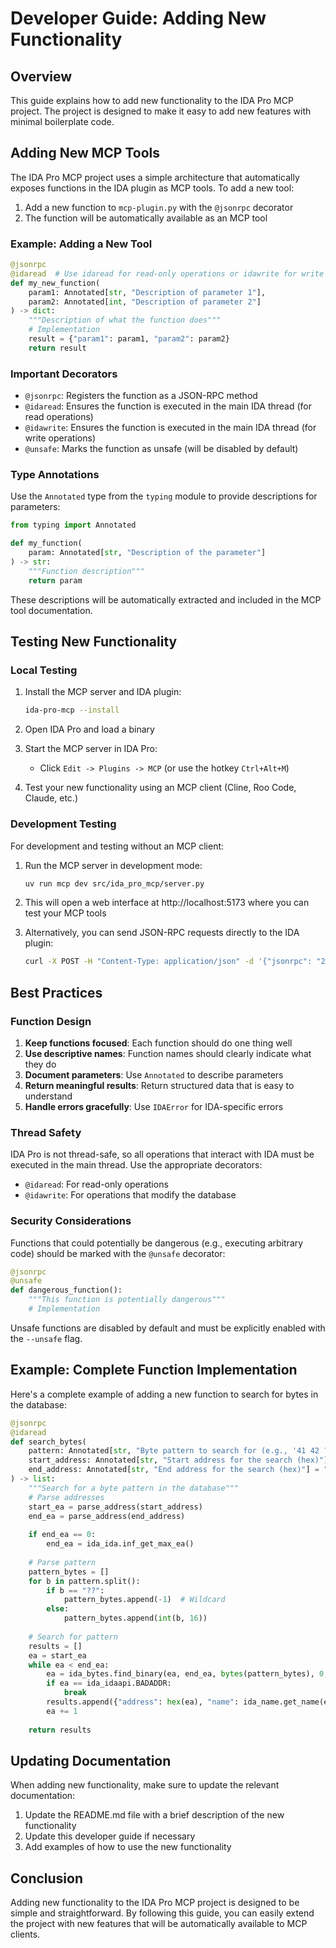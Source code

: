# Developer Guide: Adding New Functionality

## Overview

This guide explains how to add new functionality to the IDA Pro MCP project. The project is designed to make it easy to add new features with minimal boilerplate code.

## Adding New MCP Tools

The IDA Pro MCP project uses a simple architecture that automatically exposes functions in the IDA plugin as MCP tools. To add a new tool:

1. Add a new function to `mcp-plugin.py` with the `@jsonrpc` decorator
2. The function will be automatically available as an MCP tool

### Example: Adding a New Tool

```python
@jsonrpc
@idaread  # Use idaread for read-only operations or idawrite for write operations
def my_new_function(
    param1: Annotated[str, "Description of parameter 1"],
    param2: Annotated[int, "Description of parameter 2"]
) -> dict:
    """Description of what the function does"""
    # Implementation
    result = {"param1": param1, "param2": param2}
    return result
```

### Important Decorators

- `@jsonrpc`: Registers the function as a JSON-RPC method
- `@idaread`: Ensures the function is executed in the main IDA thread (for read operations)
- `@idawrite`: Ensures the function is executed in the main IDA thread (for write operations)
- `@unsafe`: Marks the function as unsafe (will be disabled by default)

### Type Annotations

Use the `Annotated` type from the `typing` module to provide descriptions for parameters:

```python
from typing import Annotated

def my_function(
    param: Annotated[str, "Description of the parameter"]
) -> str:
    """Function description"""
    return param
```

These descriptions will be automatically extracted and included in the MCP tool documentation.

## Testing New Functionality

### Local Testing

1. Install the MCP server and IDA plugin:
   ```sh
   ida-pro-mcp --install
   ```

2. Open IDA Pro and load a binary

3. Start the MCP server in IDA Pro:
   - Click `Edit -> Plugins -> MCP` (or use the hotkey `Ctrl+Alt+M`)

4. Test your new functionality using an MCP client (Cline, Roo Code, Claude, etc.)

### Development Testing

For development and testing without an MCP client:

1. Run the MCP server in development mode:
   ```sh
   uv run mcp dev src/ida_pro_mcp/server.py
   ```

2. This will open a web interface at http://localhost:5173 where you can test your MCP tools

3. Alternatively, you can send JSON-RPC requests directly to the IDA plugin:
   ```sh
   curl -X POST -H "Content-Type: application/json" -d '{"jsonrpc": "2.0", "method": "my_new_function", "params": ["value1", 42], "id": 1}' http://localhost:13337/mcp
   ```

## Best Practices

### Function Design

1. **Keep functions focused**: Each function should do one thing well
2. **Use descriptive names**: Function names should clearly indicate what they do
3. **Document parameters**: Use `Annotated` to describe parameters
4. **Return meaningful results**: Return structured data that is easy to understand
5. **Handle errors gracefully**: Use `IDAError` for IDA-specific errors

### Thread Safety

IDA Pro is not thread-safe, so all operations that interact with IDA must be executed in the main thread. Use the appropriate decorators:

- `@idaread`: For read-only operations
- `@idawrite`: For operations that modify the database

### Security Considerations

Functions that could potentially be dangerous (e.g., executing arbitrary code) should be marked with the `@unsafe` decorator:

```python
@jsonrpc
@unsafe
def dangerous_function():
    """This function is potentially dangerous"""
    # Implementation
```

Unsafe functions are disabled by default and must be explicitly enabled with the `--unsafe` flag.

## Example: Complete Function Implementation

Here's a complete example of adding a new function to search for bytes in the database:

```python
@jsonrpc
@idaread
def search_bytes(
    pattern: Annotated[str, "Byte pattern to search for (e.g., '41 42 ?? 44')"],
    start_address: Annotated[str, "Start address for the search (hex)"] = "0",
    end_address: Annotated[str, "End address for the search (hex)"] = "0"
) -> list:
    """Search for a byte pattern in the database"""
    # Parse addresses
    start_ea = parse_address(start_address)
    end_ea = parse_address(end_address)
    
    if end_ea == 0:
        end_ea = ida_ida.inf_get_max_ea()
    
    # Parse pattern
    pattern_bytes = []
    for b in pattern.split():
        if b == "??":
            pattern_bytes.append(-1)  # Wildcard
        else:
            pattern_bytes.append(int(b, 16))
    
    # Search for pattern
    results = []
    ea = start_ea
    while ea < end_ea:
        ea = ida_bytes.find_binary(ea, end_ea, bytes(pattern_bytes), 0, ida_bytes.SEARCH_DOWN)
        if ea == ida_idaapi.BADADDR:
            break
        results.append({"address": hex(ea), "name": ida_name.get_name(ea)})
        ea += 1
    
    return results
```

## Updating Documentation

When adding new functionality, make sure to update the relevant documentation:

1. Update the README.md file with a brief description of the new functionality
2. Update this developer guide if necessary
3. Add examples of how to use the new functionality

## Conclusion

Adding new functionality to the IDA Pro MCP project is designed to be simple and straightforward. By following this guide, you can easily extend the project with new features that will be automatically available to MCP clients.

